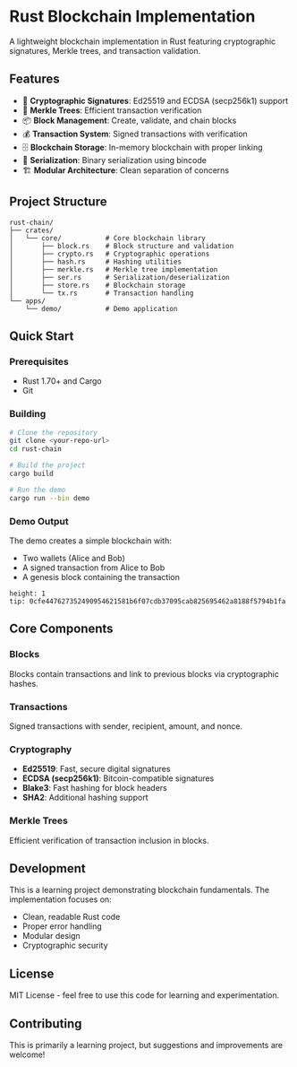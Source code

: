 # Rust Blockchain Implementation

A lightweight blockchain implementation in Rust featuring cryptographic signatures, Merkle trees, and transaction validation.

## Features

- 🔐 **Cryptographic Signatures**: Ed25519 and ECDSA (secp256k1) support
- 🌳 **Merkle Trees**: Efficient transaction verification
- 📦 **Block Management**: Create, validate, and chain blocks
- 💰 **Transaction System**: Signed transactions with verification
- 🗄️ **Blockchain Storage**: In-memory blockchain with proper linking
- 🔄 **Serialization**: Binary serialization using bincode
- 🏗️ **Modular Architecture**: Clean separation of concerns

## Project Structure

```
rust-chain/
├── crates/
│   └── core/           # Core blockchain library
│       ├── block.rs    # Block structure and validation
│       ├── crypto.rs   # Cryptographic operations
│       ├── hash.rs     # Hashing utilities
│       ├── merkle.rs   # Merkle tree implementation
│       ├── ser.rs      # Serialization/deserialization
│       ├── store.rs    # Blockchain storage
│       └── tx.rs       # Transaction handling
└── apps/
    └── demo/           # Demo application
```

## Quick Start

### Prerequisites

- Rust 1.70+ and Cargo
- Git

### Building

```bash
# Clone the repository
git clone <your-repo-url>
cd rust-chain

# Build the project
cargo build

# Run the demo
cargo run --bin demo
```

### Demo Output

The demo creates a simple blockchain with:
- Two wallets (Alice and Bob)
- A signed transaction from Alice to Bob
- A genesis block containing the transaction

```
height: 1
tip: 0cfe447627352490954621581b6f07cdb37095cab825695462a8188f5794b1fa
```

## Core Components

### Blocks
Blocks contain transactions and link to previous blocks via cryptographic hashes.

### Transactions
Signed transactions with sender, recipient, amount, and nonce.

### Cryptography
- **Ed25519**: Fast, secure digital signatures
- **ECDSA (secp256k1)**: Bitcoin-compatible signatures
- **Blake3**: Fast hashing for block headers
- **SHA2**: Additional hashing support

### Merkle Trees
Efficient verification of transaction inclusion in blocks.

## Development

This is a learning project demonstrating blockchain fundamentals. The implementation focuses on:
- Clean, readable Rust code
- Proper error handling
- Modular design
- Cryptographic security

## License

MIT License - feel free to use this code for learning and experimentation.

## Contributing

This is primarily a learning project, but suggestions and improvements are welcome!

